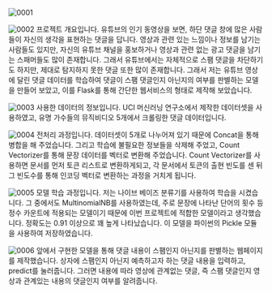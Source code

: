 ![0001](https://user-images.githubusercontent.com/63702924/127151995-7d71be4d-41a9-44e2-afd4-1d6161be1be2.jpg)

![0002](https://user-images.githubusercontent.com/63702924/127151997-8ff4c487-4114-47d6-9947-946a7b86f840.jpg)
프로젝트 개요입니다. 유튜브의 인기 동영상을 보면, 하단 댓글 창에 많은 사람들이 자신의 생각을 표현하는 댓글을 답니다. 영상과 관련 있는 느낌이나 정보를 남기는 사람들도 있지만, 자신의 유튜브 채널을 홍보하거나 영상과 관련 없는 광고 댓글을 남기는 스패머들도 많이 존재합니다. 그래서 유튜브에서는 자체적으로 스팸 댓글을 차단하기도 하지만, 제대로 탐지하지 못한 댓글 또한 많이 존재합니다.
그래서 저는 유튜브 영상에 달린 댓글 데이터를 학습하여 댓글이 스팸 댓글인지 아닌지의 여부를 판별하는 모델을 만들어 보았고, 이를 Flask를 통해 간단한 웹서비스의 형태로 제작해 보았습니다.

![0003](https://user-images.githubusercontent.com/63702924/127151999-525aa21c-b60e-44be-b483-9edb6fe0980a.jpg)
사용한 데이터의 정보입니다. UCI 머신러닝 연구소에서 제작한 데이터셋을 사용하였고, 유명 가수들의 뮤직비디오 5개에서 크롤링한 댓글 데이터입니다.

![0004](https://user-images.githubusercontent.com/63702924/127152004-21a402de-7e9f-444c-89d7-ade20136fc24.jpg)
전처리 과정입니다. 데이터셋이 5개로 나누어져 있기 때문에 Concat을 통해 병합을 해 주었습니다. 그리고 학습에 불필요한 정보들을 삭제해 주었고, Count Vectorizer를 통해 문장 데이터를 벡터로 변환해 주었습니다. Count Vectorizer를 사용하면 문서를 먼저 토큰 리스트로 변환하게되고, 각 문서에서 토큰의 출현 빈도를 센 뒤 그 빈도수를 통해 인코딩 벡터로 변환하는 과정을 거치게 됩니다. 

![0005](https://user-images.githubusercontent.com/63702924/127152009-554c95a0-e189-47d9-8da2-aa6ba84f4df1.jpg)
모델 학습 과정입니다. 저는 나이브 베이즈 분류기를 사용하여 학습을 시켰습니다. 그 중에서도 MultinomialNB를 사용하였는데, 주로 문장에 나타난 단어의 횟수 등 정수 카운트에 적용되는 모델이기 때문에 이번 프로젝트에 적합한 모델이라고 생각했습니다. 정확도는 0.91 이상으로 꽤 높게 나타났습니다. 이 모델을 파이썬의 Pickle 모듈을 사용하여 저장하였습니다.

![0006](https://user-images.githubusercontent.com/63702924/127152014-579cecb6-eba1-4f6e-9056-554cf1355a7b.jpg)
앞에서 구현한 모델을 통해 댓글 내용이 스팸인지 아닌지를 판별하는 웹페이지를 제작했습니다. 상자에 스팸인지 아닌지 예측하고자 하는 댓글 내용을 입력하고, predict를 눌러줍니다. 그러면 내용에 따라 영상에 관계없는 댓글, 즉 스팸 댓글인지 영상과 관계있는 내용의 댓글인지 여부를 알려줍니다.  
